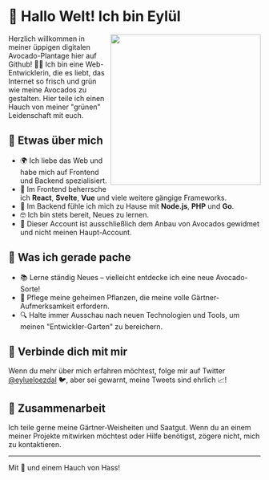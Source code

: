# 👋 Hallo Welt! Ich bin Eylül

<img align='right' src='https://i.giphy.com/media/VXVeWTyQOKsvKKle9E/giphy.webp' width='300"'>

Herzlich willkommen in meiner üppigen digitalen Avocado-Plantage hier auf Github! 🥑✨ Ich bin eine Web-Entwicklerin, die es liebt, das Internet so frisch und grün wie meine Avocados zu gestalten. Hier teile ich einen Hauch von meiner "grünen" Leidenschaft mit euch.

## 🧐 Etwas über mich
- 🌍 Ich liebe das Web und habe mich auf Frontend und Backend spezialisiert.
- 🎨 Im Frontend beherrsche ich **React**, **Svelte**, **Vue** und viele weitere gängige Frameworks.
- 🔧 Im Backend fühle ich mich zu Hause mit **Node.js**, **PHP** und **Go**.
- 🤓 Ich bin stets bereit, Neues zu lernen.
- 🥑 Dieser Account ist ausschließlich dem Anbau von Avocados gewidmet und nicht meinen Haupt-Account.

## 🌱 Was ich gerade pache

- 📚 Lerne ständig Neues – vielleicht entdecke ich eine neue Avocado-Sorte!
- 🌱 Pflege meine geheimen Pflanzen, die meine volle Gärtner-Aufmerksamkeit erfordern.
- 🔍 Halte immer Ausschau nach neuen Technologien und Tools, um meinen "Entwickler-Garten" zu bereichern.

## 💌 Verbinde dich mit mir

Wenn du mehr über mich erfahren möchtest, folge mir auf Twitter [@eylueloezdal](https://twitter.com/eylueloezdal) 🐦, aber sei gewarnt, meine Tweets sind ehrlich 📈!

## 🤝 Zusammenarbeit

Ich teile gerne meine Gärtner-Weisheiten und Saatgut. Wenn du an einem meiner Projekte mitwirken möchtest oder Hilfe benötigst, zögere nicht, mich zu kontaktieren.

---

Mit 💖 und einem Hauch von Hass!

<!---
eylueloezdal/eylueloezdal is a ✨ special ✨ repository because its `README.md` (this file) appears on your GitHub profile.
You can click the Preview link to take a look at your changes.
--->
